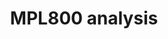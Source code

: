 ---
layout: page
title: MPL800 analysis
description: "Robot Engineering: Motoman MPL800 robot analysis"
img: assets/img/motoman.png
redirect: https://github.com/xkhainguyen/MPL800-robotics
importance: 1
category: class
---